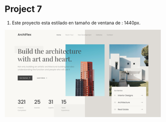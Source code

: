 # Project 7
1. Este proyecto esta estilado en tamaño de ventana de : 1440px.

![Architecture](reference.jpg)

